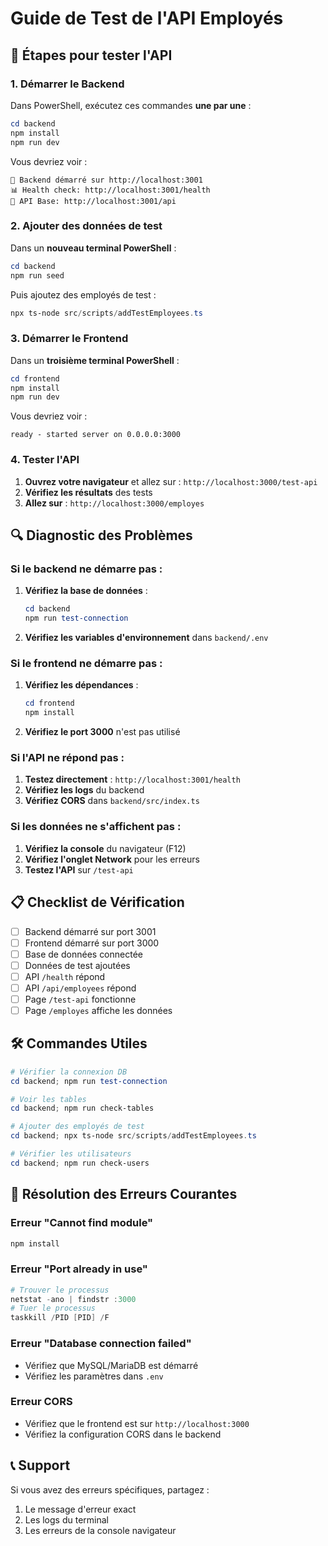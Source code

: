# Guide de Test de l'API Employés

## 🚀 Étapes pour tester l'API

### 1. Démarrer le Backend

Dans PowerShell, exécutez ces commandes **une par une** :

```powershell
cd backend
npm install
npm run dev
```

Vous devriez voir :
```
🚀 Backend démarré sur http://localhost:3001
📊 Health check: http://localhost:3001/health
🔗 API Base: http://localhost:3001/api
```

### 2. Ajouter des données de test

Dans un **nouveau terminal PowerShell** :

```powershell
cd backend
npm run seed
```

Puis ajoutez des employés de test :

```powershell
npx ts-node src/scripts/addTestEmployees.ts
```

### 3. Démarrer le Frontend

Dans un **troisième terminal PowerShell** :

```powershell
cd frontend
npm install
npm run dev
```

Vous devriez voir :
```
ready - started server on 0.0.0.0:3000
```

### 4. Tester l'API

1. **Ouvrez votre navigateur** et allez sur : `http://localhost:3000/test-api`
2. **Vérifiez les résultats** des tests
3. **Allez sur** : `http://localhost:3000/employes`

## 🔍 Diagnostic des Problèmes

### Si le backend ne démarre pas :

1. **Vérifiez la base de données** :
   ```powershell
   cd backend
   npm run test-connection
   ```

2. **Vérifiez les variables d'environnement** dans `backend/.env`

### Si le frontend ne démarre pas :

1. **Vérifiez les dépendances** :
   ```powershell
   cd frontend
   npm install
   ```

2. **Vérifiez le port 3000** n'est pas utilisé

### Si l'API ne répond pas :

1. **Testez directement** : `http://localhost:3001/health`
2. **Vérifiez les logs** du backend
3. **Vérifiez CORS** dans `backend/src/index.ts`

### Si les données ne s'affichent pas :

1. **Vérifiez la console** du navigateur (F12)
2. **Vérifiez l'onglet Network** pour les erreurs
3. **Testez l'API** sur `/test-api`

## 📋 Checklist de Vérification

- [ ] Backend démarré sur port 3001
- [ ] Frontend démarré sur port 3000
- [ ] Base de données connectée
- [ ] Données de test ajoutées
- [ ] API `/health` répond
- [ ] API `/api/employees` répond
- [ ] Page `/test-api` fonctionne
- [ ] Page `/employes` affiche les données

## 🛠️ Commandes Utiles

```powershell
# Vérifier la connexion DB
cd backend; npm run test-connection

# Voir les tables
cd backend; npm run check-tables

# Ajouter des employés de test
cd backend; npx ts-node src/scripts/addTestEmployees.ts

# Vérifier les utilisateurs
cd backend; npm run check-users
```

## 🔧 Résolution des Erreurs Courantes

### Erreur "Cannot find module"
```powershell
npm install
```

### Erreur "Port already in use"
```powershell
# Trouver le processus
netstat -ano | findstr :3000
# Tuer le processus
taskkill /PID [PID] /F
```

### Erreur "Database connection failed"
- Vérifiez que MySQL/MariaDB est démarré
- Vérifiez les paramètres dans `.env`

### Erreur CORS
- Vérifiez que le frontend est sur `http://localhost:3000`
- Vérifiez la configuration CORS dans le backend

## 📞 Support

Si vous avez des erreurs spécifiques, partagez :
1. Le message d'erreur exact
2. Les logs du terminal
3. Les erreurs de la console navigateur 